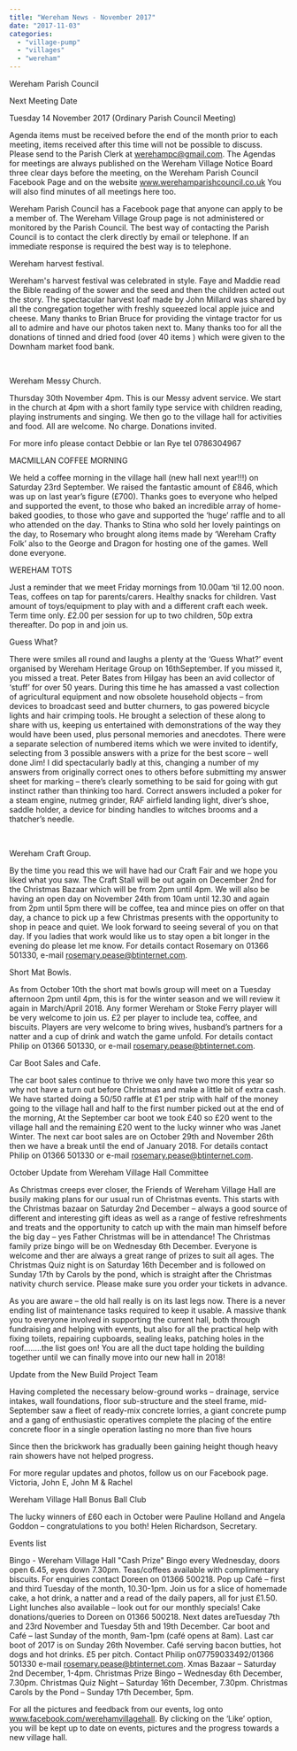 ```yaml
---
title: "Wereham News - November 2017"
date: "2017-11-03"
categories: 
  - "village-pump"
  - "villages"
  - "wereham"
---
```


Wereham Parish Council

Next Meeting Date

Tuesday 14 November 2017 (Ordinary Parish Council Meeting)

Agenda items must be received before the end of the month prior to each meeting, items received after this time will not be possible to discuss. Please send to the Parish Clerk at werehampc@gmail.com. The Agendas for meetings are always published on the Wereham Village Notice Board three clear days before the meeting, on the Wereham Parish Council Facebook Page and on the website www.werehamparishcouncil.co.uk You will also find minutes of all meetings here too.

Wereham Parish Council has a Facebook page that anyone can apply to be a member of. The Wereham Village Group page is not administered or monitored by the Parish Council. The best way of contacting the Parish Council is to contact the clerk directly by email or telephone. If an immediate response is required the best way is to telephone.

Wereham harvest festival.

Wereham's harvest festival was celebrated in style. Faye and Maddie read the Bible reading of the sower and the seed and then the children acted out the story. The spectacular harvest loaf made by John Millard was shared by all the congregation together with freshly squeezed local apple juice and cheese. Many thanks to Brian Bruce for providing the vintage tractor for us all to admire and have our photos taken next to. Many thanks too for all the donations of tinned and dried food (over 40 items ) which were given to the Downham market food bank.

 

Wereham Messy Church.

Thursday 30th November 4pm. This is our Messy advent service. We start in the church at 4pm with a short family type service with children reading, playing instruments and singing. We then go to the village hall for activities and food. All are welcome. No charge. Donations invited.

For more info please contact Debbie or Ian Rye tel 0786304967

MACMILLAN COFFEE MORNING

We held a coffee morning in the village hall (new hall next year!!!) on Saturday 23rd September. We raised the fantastic amount of £846, which was up on last year’s figure (£700). Thanks goes to everyone who helped and supported the event, to those who baked an incredible array of home-baked goodies, to those who gave and supported the ‘huge’ raffle and to all who attended on the day. Thanks to Stina who sold her lovely paintings on the day, to Rosemary who brought along items made by ‘Wereham Crafty Folk’ also to the George and Dragon for hosting one of the games. Well done everyone.

WEREHAM TOTS

Just a reminder that we meet Friday mornings from 10.00am ‘til 12.00 noon. Teas, coffees on tap for parents/carers. Healthy snacks for children. Vast amount of toys/equipment to play with and a different craft each week. Term time only. £2.00 per session for up to two children, 50p extra thereafter. Do pop in and join us.

Guess What?

There were smiles all round and laughs a plenty at the ‘Guess What?’ event organised by Wereham Heritage Group on 16thSeptember. If you missed it, you missed a treat. Peter Bates from Hilgay has been an avid collector of ‘stuff’ for over 50 years. During this time he has amassed a vast collection of agricultural equipment and now obsolete household objects – from devices to broadcast seed and butter churners, to gas powered bicycle lights and hair crimping tools. He brought a selection of these along to share with us, keeping us entertained with demonstrations of the way they would have been used, plus personal memories and anecdotes. There were a separate selection of numbered items which we were invited to identify, selecting from 3 possible answers with a prize for the best score – well done Jim! I did spectacularly badly at this, changing a number of my answers from originally correct ones to others before submitting my answer sheet for marking – there’s clearly something to be said for going with gut instinct rather than thinking too hard. Correct answers included a poker for a steam engine, nutmeg grinder, RAF airfield landing light, diver’s shoe, saddle holder, a device for binding handles to witches brooms and a thatcher’s needle.

 

Wereham Craft Group.

By the time you read this we will have had our Craft Fair and we hope you liked what you saw. The Craft Stall will be out again on December 2nd for the Christmas Bazaar which will be from 2pm until 4pm. We will also be having an open day on November 24th from 10am until 12.30 and again from 2pm until 5pm there will be coffee, tea and mince pies on offer on that day, a chance to pick up a few Christmas presents with the opportunity to shop in peace and quiet. We look forward to seeing several of you on that day. If you ladies that work would like us to stay open a bit longer in the evening do please let me know. For details contact Rosemary on 01366 501330, e-mail rosemary.pease@btinternet.com.

Short Mat Bowls.

As from October 10th the short mat bowls group will meet on a Tuesday afternoon 2pm until 4pm, this is for the winter season and we will review it again in March/April 2018. Any former Wereham or Stoke Ferry player will be very welcome to join us. £2 per player to include tea, coffee, and biscuits. Players are very welcome to bring wives, husband’s partners for a natter and a cup of drink and watch the game unfold. For details contact Philip on 01366 501330, or e-mail rosemary.pease@btinternet.com.

Car Boot Sales and Cafe.

The car boot sales continue to thrive we only have two more this year so why not have a turn out before Christmas and make a little bit of extra cash. We have started doing a 50/50 raffle at £1 per strip with half of the money going to the village hall and half to the first number picked out at the end of the morning, At the September car boot we took £40 so £20 went to the village hall and the remaining £20 went to the lucky winner who was Janet Winter. The next car boot sales are on October 29th and November 26th then we have a break until the end of January 2018. For details contact Philip on 01366 501330 or e-mail rosemary.pease@btinternet.com.

October Update from Wereham Village Hall Committee

As Christmas creeps ever closer, the Friends of Wereham Village Hall are busily making plans for our usual run of Christmas events. This starts with the Christmas bazaar on Saturday 2nd December – always a good source of different and interesting gift ideas as well as a range of festive refreshments and treats and the opportunity to catch up with the main man himself before the big day – yes Father Christmas will be in attendance! The Christmas family prize bingo will be on Wednesday 6th December. Everyone is welcome and ther are always a great range of prizes to suit all ages. The Christmas Quiz night is on Saturday 16th December and is followed on Sunday 17th by Carols by the pond, which is straight after the Christmas nativity church service. Please make sure you order your tickets in advance.

As you are aware – the old hall really is on its last legs now. There is a never ending list of maintenance tasks required to keep it usable. A massive thank you to everyone involved in supporting the current hall, both through fundraising and helping with events, but also for all the practical help with fixing toilets, repairing cupboards, sealing leaks, patching holes in the roof……..the list goes on! You are all the duct tape holding the building together until we can finally move into our new hall in 2018!

Update from the New Build Project Team

Having completed the necessary below-ground works – drainage, service intakes, wall foundations, floor sub-structure and the steel frame, mid-September saw a fleet of ready-mix concrete lorries, a giant concrete pump and a gang of enthusiastic operatives complete the placing of the entire concrete floor in a single operation lasting no more than five hours

Since then the brickwork has gradually been gaining height though heavy rain showers have not helped progress.

For more regular updates and photos, follow us on our Facebook page. Victoria, John E, John M & Rachel

Wereham Village Hall Bonus Ball Club

The lucky winners of £60 each in October were Pauline Holland and Angela Goddon – congratulations to you both! Helen Richardson, Secretary.

Events list

Bingo - Wereham Village Hall "Cash Prize" Bingo every Wednesday, doors open 6.45, eyes down 7.30pm. Teas/coffees available with complimentary biscuits. For enquiries contact Doreen on 01366 500218. Pop up Café – first and third Tuesday of the month, 10.30-1pm. Join us for a slice of homemade cake, a hot drink, a natter and a read of the daily papers, all for just £1.50. Light lunches also available – look out for our monthly specials! Cake donations/queries to Doreen on 01366 500218. Next dates areTuesday 7th and 23rd November and Tuesday 5th and 19th December. Car boot and Café – last Sunday of the month, 9am-1pm (café opens at 8am). Last car boot of 2017 is on Sunday 26th November. Café serving bacon butties, hot dogs and hot drinks. £5 per pitch. Contact Philip on07759033492/01366 501330 e-mail rosemary.pease@btinternet.com. Xmas Bazaar – Saturday 2nd December, 1-4pm. Christmas Prize Bingo – Wednesday 6th December, 7.30pm. Christmas Quiz Night – Saturday 16th December, 7.30pm. Christmas Carols by the Pond – Sunday 17th December, 5pm.

For all the pictures and feedback from our events, log onto www.facebook.com/werehamvillagehall. By clicking on the ‘Like’ option, you will be kept up to date on events, pictures and the progress towards a new village hall.
